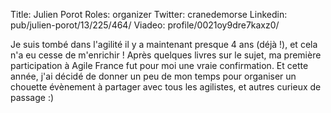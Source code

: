 Title: Julien Porot
Roles: organizer
Twitter: cranedemorse
Linkedin: pub/julien-porot/13/225/464/
Viadeo: profile/0021oy9dre7kaxz0/


Je suis tombé dans l'agilité il y a maintenant presque 4 ans (déjà !), et cela n'a eu cesse de m'enrichir !
Après quelques livres sur le sujet, ma première participation à Agile France fut pour moi une vraie confirmation.
Et cette année, j'ai décidé de donner un peu de mon temps pour organiser un chouette évènement à partager avec tous les agilistes, et autres curieux de passage :)
